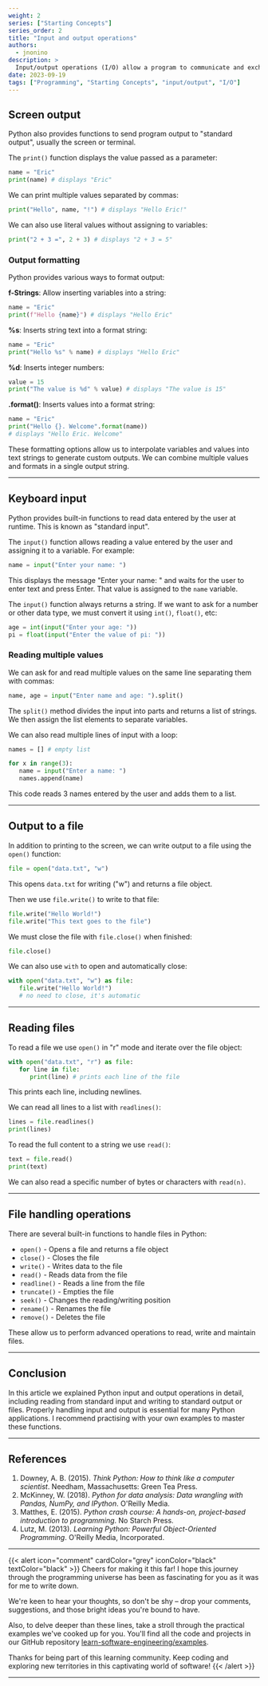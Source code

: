 ```yaml
---
weight: 2
series: ["Starting Concepts"]
series_order: 2
title: "Input and output operations"
authors:
  - jnonino
description: >
  Input/output operations (I/O) allow a program to communicate and exchange data with the outside world. In this article we will see in detail input operations from the keyboard or a file, and output to the screen or a file.
date: 2023-09-19
tags: ["Programming", "Starting Concepts", "input/output", "I/O"]
---
```


## Screen output

Python also provides functions to send program output to "standard output", usually the screen or terminal.

The `print()` function displays the value passed as a parameter:

```python
name = "Eric"
print(name) # displays "Eric"
```

We can print multiple values separated by commas:

```python
print("Hello", name, "!") # displays "Hello Eric!"
```

We can also use literal values without assigning to variables:

```python
print("2 + 3 =", 2 + 3) # displays "2 + 3 = 5"
```

### Output formatting

Python provides various ways to format output:

**f-Strings**: Allow inserting variables into a string:

```python
name = "Eric"
print(f"Hello {name}") # displays "Hello Eric"
```

**%s**: Inserts string text into a format string:

```python
name = "Eric"
print("Hello %s" % name) # displays "Hello Eric"
```

**%d**: Inserts integer numbers:

```python
value = 15
print("The value is %d" % value) # displays "The value is 15"
```

**.format()**: Inserts values into a format string:

```python
name = "Eric"
print("Hello {}. Welcome".format(name))
# displays "Hello Eric. Welcome"
```

These formatting options allow us to interpolate variables and values into text strings to generate custom outputs. We can combine multiple values and formats in a single output string.

---

## Keyboard input

Python provides built-in functions to read data entered by the user at runtime. This is known as "standard input".

The `input()` function allows reading a value entered by the user and assigning it to a variable. For example:

```python
name = input("Enter your name: ")
```

This displays the message "Enter your name: " and waits for the user to enter text and press Enter. That value is assigned to the `name` variable.

The `input()` function always returns a string. If we want to ask for a number or other data type, we must convert it using `int()`, `float()`, etc:

```python
age = int(input("Enter your age: "))
pi = float(input("Enter the value of pi: "))
```

### Reading multiple values

We can ask for and read multiple values on the same line separating them with commas:

```python
name, age = input("Enter name and age: ").split()
```

The `split()` method divides the input into parts and returns a list of strings. We then assign the list elements to separate variables.

We can also read multiple lines of input with a loop:

```python
names = [] # empty list

for x in range(3):
   name = input("Enter a name: ")
   names.append(name)
```

This code reads 3 names entered by the user and adds them to a list.

---

## Output to a file

In addition to printing to the screen, we can write output to a file using the `open()` function:

```python
file = open("data.txt", "w")
```

This opens `data.txt` for writing ("w") and returns a file object.

Then we use `file.write()` to write to that file:

```python
file.write("Hello World!")
file.write("This text goes to the file")
```

We must close the file with `file.close()` when finished:

```python
file.close()
```

We can also use `with` to open and automatically close:

```python
with open("data.txt", "w") as file:
   file.write("Hello World!")
   # no need to close, it's automatic
```

---

## Reading files

To read a file we use `open()` in "r" mode and iterate over the file object:

```python
with open("data.txt", "r") as file:
   for line in file:
      print(line) # prints each line of the file
```

This prints each line, including newlines.

We can read all lines to a list with `readlines()`:

```python
lines = file.readlines()
print(lines)
```

To read the full content to a string we use `read()`:

```python
text = file.read()
print(text)
```

We can also read a specific number of bytes or characters with `read(n)`.

---

## File handling operations

There are several built-in functions to handle files in Python:

- `open()` - Opens a file and returns a file object
- `close()` - Closes the file
- `write()` - Writes data to the file
- `read()` - Reads data from the file
- `readline()` - Reads a line from the file
- `truncate()` - Empties the file
- `seek()` - Changes the reading/writing position
- `rename()` - Renames the file
- `remove()` - Deletes the file

These allow us to perform advanced operations to read, write and maintain files.

---

## Conclusion

In this article we explained Python input and output operations in detail, including reading from standard input and writing to standard output or files. Properly handling input and output is essential for many Python applications. I recommend practising with your own examples to master these functions.

---

## References

1. Downey, A. B. (2015). *Think Python: How to think like a computer scientist*. Needham, Massachusetts: Green Tea Press.
2. McKinney, W. (2018). *Python for data analysis: Data wrangling with Pandas, NumPy, and IPython*. O'Reilly Media.
3. Matthes, E. (2015). *Python crash course: A hands-on, project-based introduction to programming*. No Starch Press.
4. Lutz, M. (2013). *Learning Python: Powerful Object-Oriented Programming*. O'Reilly Media, Incorporated.

---

{{< alert icon="comment" cardColor="grey" iconColor="black" textColor="black" >}}
Cheers for making it this far! I hope this journey through the programming universe has been as fascinating for you as it was for me to write down.

We're keen to hear your thoughts, so don't be shy – drop your comments, suggestions, and those bright ideas you're bound to have.

Also, to delve deeper than these lines, take a stroll through the practical examples we've cooked up for you. You'll find all the code and projects in our GitHub repository [learn-software-engineering/examples](https://github.com/learn-software-engineering/examples).

Thanks for being part of this learning community. Keep coding and exploring new territories in this captivating world of software!
{{< /alert >}}

---
